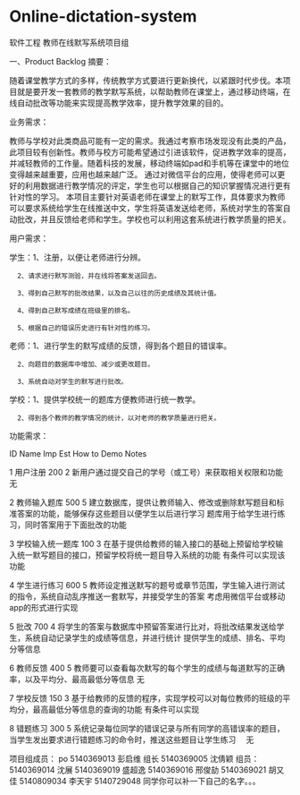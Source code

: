 # Online-dictation-system
软件工程 
教师在线默写系统项目组

一、Product Backlog
摘要：

随着课堂教学方式的多样，传统教学方式要进行更新换代，以紧跟时代步伐。本项目就是要开发一套教师的教学默写系统，以帮助教师在课堂上，通过移动终端，在线自动批改等功能来实现提高教学效率，提升教学效果的目的。

业务需求：

教师与学校对此类商品可能有一定的需求。我通过考察市场发现没有此类的产品，此项目较有创新性。教师与校方可能希望通过引进该软件，促进教学效率的提高，并减轻教师的工作量。随着科技的发展，移动终端如pad和手机等在课堂中的地位变得越来越重要，应用也越来越广泛。
通过对微信平台的应用，使得老师可以更好的利用数据进行教学情况的评定，学生也可以根据自己的知识掌握情况进行更有针对性的学习。
本项目主要针对英语老师在课堂上的默写工作，具体要求为教师可以要求系统给学生在线推送中文，学生将英语发送给老师，系统对学生的答案自动批改，并且反馈给老师和学生。学校也可以利用这套系统进行教学质量的把关。

用户需求：

学生：1、注册，以便让老师进行分辨。
      
      2、请求进行默写测验，并在线将答案发送回去。
     
      3、得到自己默写的批改结果，以及自己以往的历史成绩及其统计值。
      
      4、得到自己默写成绩在班级里的排名。
      
      5、根据自己的错误历史进行有针对性的练习。

老师：1、进行学生的默写成绩的反馈，得到各个题目的错误率。
      
      2、向题目的数据库中增加、减少或更改题目。
      
      3、系统自动对学生的默写进行批改。

学校：1、提供学校统一的题库方便教师进行统一教学。
      
      2、得到各个教师的教学情况的统计，以对老师的教学质量进行把关。

功能需求：

ID	Name	Imp	Est	How to Demo	Notes

1	用户注册	200	2	新用户通过提交自己的学号（或工号）来获取相关权限和功能	无

2	教师输入题库	500	5	建立数据库，提供让教师输入、修改或删除默写题目和标准答案的功能，能够保存这些题目以便学生以后进行学习	题库用于给学生进行练习，同时答案用于下面批改的功能

3	学校输入统一题库	100	3	在基于提供给教师的输入接口的基础上预留给学校输入统一默写题目的接口，预留学校将统一题目导入系统的功能	有条件可以实现该功能

4	学生进行练习	600	5	教师设定推送默写的题号或章节范围，学生输入进行测试的指令，系统自动乱序推送一套默写，并接受学生的答案	考虑用微信平台或移动app的形式进行实现

5	批改	700	4	将学生的答案与数据库中预留答案进行比对，将批改结果发送给学生，系统自动记录学生的成绩等信息，并进行统计	提供学生的成绩、排名、平均分等信息

6	教师反馈	400	5	教师要可以查看每次默写的每个学生的成绩与每道默写的正确率，以及平均分、最高最低分等信息	无

7	学校反馈	150	3	基于给教师的反馈的程序，实现学校可以对每位教师的班级的平均分，最高最低分等信息的查询的功能	有条件可以实现

8	错题练习	300	5	系统记录每位同学的错误记录与所有同学的高错误率的题目，当学生发出要求进行错题练习的命令时，推送这些题目让学生练习	　无

项目组成员：
po 5140369013 彭启维
组长 5140369005 沈倩颖
组员：
     5140369014 沈展
     5140369019 盛超逸
     5140369016 邢俊劼
     5140369021 胡又佳
     5140809034 李天宇
     5140729048 同学你可以补一下自己的名字。。。

